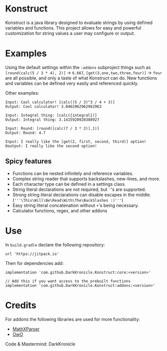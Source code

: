# Konstruct

Konstruct is a java library designed to evaluate strings by using defined variables and functions. This project allows for easy and powerful customization for string values a user may configure or output.

# Examples

Using the default settings within the `:addons` subproject things such as `[round(calc(5 / 3 * 4), 2)]` -> `6.667`, `[get(3,one,two,three,four)]` -> `four` are all possible, and only a taste of what Konstruct can do. New functions and variables can be defined very easily and referenced quickly. 

Other examples:

```
Input: Cool calculator! [calc((5 / 3)^3 / 4 + 3)]
Output: Cool calculator! 3.0462962962962963

Input: Integral thing: [calc({integral})]
Output: Integral thing: 3.1415920928388927

Input: Round: [round([calc(7 / 3 * 2)],1)]
Output: Round: 4.7

Input: I really like the [get(2, first, second, third)] option!
Ooutput: I really like the second option!
```

## Spicy features

- Functions can be nested infinitely and reference variables.
- Complex string reader that supports backslashes, new-lines, and more.
- Each character type can be defined in a settings class.
- String literal declarations are not required, but `'`'s are supported.
- Strong string literal declarations can disable escapes in the middle. (`'''\This\Will\Be\Read\With\The\BackSlashes :)'''`)
- Easy string literal concatenation without `+`'s being necessary.
- Calculator functions, regex, and other addons

# Use

In `build.gradle` declare the following repository:

```
url 'https://jitpack.io'
```

Then for dependencies add:

```
implementation 'com.github.DarkKronicle.Konstruct:core:<version>'

// Add this if you want access to the prebuilt functions
implementation 'com.github.DarkKronicle.Konstruct:addons:<version>'
```

# Credits

For addons the following libraries are used for more functionality:

- [MathXParser](http://mathparser.org)
- [OwO](https://github.com/MaowImpl/owo)

Code & Mastermind: DarkKronicle